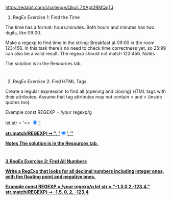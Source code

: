 https://edabit.com/challenge/QkuiL7XApt2RMQqTJ
1. RegEx Exercise 1: Find the Time

The time has a format: hours:minutes. Both hours and minutes has two digits, like 09:00.

Make a regexp to find time in the string: Breakfast at 09:00 in the room 123:456. In this task there’s no need to check time correctness yet, so 25:99 can also be a valid result. The regexp should not match 123:456.
Notes

The solution is in the Resources tab.

# ##################################################
2. RegEx Exercise 2: Find HTML Tags

Create a regular expression to find all (opening and closing) HTML tags with their attributes. Assume that tag attributes may not contain < and > (inside quotes too).

Example
const REGEXP = /your regexp/g

let str = '<> <a href="/"> <input type="radio" checked> <b>'

str.match(REGEXP) ➞  '<a href="/">', '<input type="radio" checked>', '<b>'

Notes
The solution is in the Resources tab.

# ##################################################
3.RegEx Exercise 3: Find All Numbers

Write a RegExp that looks for all decimal numbers including integer ones, with the floating point and negative ones.

Example
const REGEXP = /your regexp/g
let str = "-1.5 0 2 -123.4."
str.match(REGEXP)  ➞ -1.5, 0, 2, -123.4


# ##################################################
# ##################################################
# ##################################################
# ##################################################
# ##################################################
# ##################################################
# ##################################################
# ##################################################
